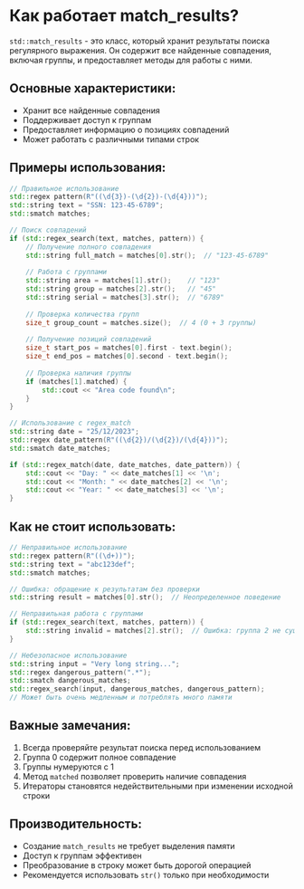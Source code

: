 # Как работает match_results?

`std::match_results` - это класс, который хранит результаты поиска регулярного выражения. Он содержит все найденные совпадения, включая группы, и предоставляет методы для работы с ними.

## Основные характеристики:
- Хранит все найденные совпадения
- Поддерживает доступ к группам
- Предоставляет информацию о позициях совпадений
- Может работать с различными типами строк

## Примеры использования:

```cpp
// Правильное использование
std::regex pattern(R"((\d{3})-(\d{2})-(\d{4}))");
std::string text = "SSN: 123-45-6789";
std::smatch matches;

// Поиск совпадений
if (std::regex_search(text, matches, pattern)) {
    // Получение полного совпадения
    std::string full_match = matches[0].str();  // "123-45-6789"
    
    // Работа с группами
    std::string area = matches[1].str();    // "123"
    std::string group = matches[2].str();   // "45"
    std::string serial = matches[3].str();  // "6789"
    
    // Проверка количества групп
    size_t group_count = matches.size();  // 4 (0 + 3 группы)
    
    // Получение позиций совпадений
    size_t start_pos = matches[0].first - text.begin();
    size_t end_pos = matches[0].second - text.begin();
    
    // Проверка наличия группы
    if (matches[1].matched) {
        std::cout << "Area code found\n";
    }
}

// Использование с regex_match
std::string date = "25/12/2023";
std::regex date_pattern(R"((\d{2})/(\d{2})/(\d{4}))");
std::smatch date_matches;

if (std::regex_match(date, date_matches, date_pattern)) {
    std::cout << "Day: " << date_matches[1] << '\n';
    std::cout << "Month: " << date_matches[2] << '\n';
    std::cout << "Year: " << date_matches[3] << '\n';
}
```

## Как не стоит использовать:

```cpp
// Неправильное использование
std::regex pattern(R"((\d+))");
std::string text = "abc123def";
std::smatch matches;

// Ошибка: обращение к результатам без проверки
std::string result = matches[0].str();  // Неопределенное поведение

// Неправильная работа с группами
if (std::regex_search(text, matches, pattern)) {
    std::string invalid = matches[2].str();  // Ошибка: группа 2 не существует
}

// Небезопасное использование
std::string input = "Very long string...";
std::regex dangerous_pattern(".*");
std::smatch dangerous_matches;
std::regex_search(input, dangerous_matches, dangerous_pattern);
// Может быть очень медленным и потреблять много памяти
```

## Важные замечания:
1. Всегда проверяйте результат поиска перед использованием
2. Группа 0 содержит полное совпадение
3. Группы нумеруются с 1
4. Метод `matched` позволяет проверить наличие совпадения
5. Итераторы становятся недействительными при изменении исходной строки

## Производительность:
- Создание `match_results` не требует выделения памяти
- Доступ к группам эффективен
- Преобразование в строку может быть дорогой операцией
- Рекомендуется использовать `str()` только при необходимости 